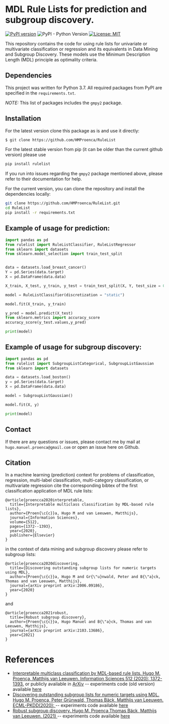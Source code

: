 

# MDL Rule Lists for prediction and subgroup discovery.

[![PyPI version](https://badge.fury.io/py/rulelist.svg)](https://badge.fury.io/py/rulelist)
![PyPI - Python Version](https://img.shields.io/pypi/pyversions/rulelist)
[![License: MIT](https://img.shields.io/badge/License-MIT-green.svg)](https://opensource.org/licenses/MIT)

This repository contains the code for using rule lists for univariate or multivariate classification or regression and its equivalents in Data Mining and Subgroup Discovery. 
These models use the Minimum Description Length (MDL) principle as optimality criteria.


## Dependencies

This project was written for Python 3.7. All required packages from PyPI are specified in the `requirements.txt`.

*NOTE:* This list of packages includes the `gmpy2` package.

## Installation

For the latest version clone this package as is and use it directly:

```bash
$ git clone https://github.com/HMProenca/RuleList
```
For the latest stable version from pip (it can be older than the current github version) please use

```bash
pip install rulelist
```

If you run into issues regarding the `gmpy2` package mentioned above, please refer to their documentation for help.

For the current version, you can clone the repository and install the dependencies locally:

```bash
git clone https://github.com/HMProenca/RuleList.git
cd RuleList
pip install -r requirements.txt
```


## Example of usage for prediction:

```python
import pandas as pd
from rulelist import RuleListClassifier, RuleListRegressor
from sklearn import datasets
from sklearn.model_selection import train_test_split


data = datasets.load_breast_cancer()
Y = pd.Series(data.target)
X = pd.DataFrame(data.data)

X_train, X_test, y_train, y_test = train_test_split(X, Y, test_size = 0.3)

model = RuleListClassifier(discretization = "static")

model.fit(X_train, y_train)

y_pred = model.predict(X_test)
from sklearn.metrics import accuracy_score
accuracy_score(y_test.values,y_pred)

print(model)
```

## Example of usage for subgroup discovery:

```python
import pandas as pd
from rulelist import SubgroupListCategorical, SubgroupListGaussian
from sklearn import datasets

data = datasets.load_boston()
y = pd.Series(data.target)
X = pd.DataFrame(data.data)

model = SubgroupListGaussian()

model.fit(X, y)

print(model)
```



## Contact

If there are any questions or issues, please contact me by mail at `hugo.manuel.proenca@gmail.com` or open an issue here on Github.


## Citation

In a machine learning (prediction) context for problems of classification, regression, multi-label classification, multi-category classification, or multivariate regression cite the corresponding bibtex of the first classification application of MDL rule lists:

```
@article{proencca2020interpretable,
  title={Interpretable multiclass classification by MDL-based rule lists},
  author={Proen{\c{c}}a, Hugo M and van Leeuwen, Matthijs},
  journal={Information Sciences},
  volume={512},
  pages={1372--1393},
  year={2020},
  publisher={Elsevier}
}
```

in the context of data mining and subgroup discovery please refer to subgroup lists:
```
@article{proencca2020discovering,
  title={Discovering outstanding subgroup lists for numeric targets using MDL},
  author={Proen{\c{c}}a, Hugo M and Gr{\"u}nwald, Peter and B{\"a}ck, Thomas and van Leeuwen, Matthijs},
  journal={arXiv preprint arXiv:2006.09186},
  year={2020}
} 
```
and
```
@article{proencca2021robust,
  title={Robust subgroup discovery},
  author={Proen{\c{c}}a, Hugo Manuel and B{\"a}ck, Thomas and van Leeuwen, Matthijs},
  journal={arXiv preprint arXiv:2103.13686},
  year={2021}
}
```

# References #
 * [Interpretable multiclass classification by MDL-based rule lists. Hugo M. Proença, Matthijs van Leeuwen. Information Sciences 512 (2020): 1372-1393.](https://www.sciencedirect.com/science/article/pii/S0020025519310138) or publicly available in [ArXiv](https://arxiv.org/abs/1905.00328) -- experiments code (old version) available [here](https://github.com/HMProenca/MDLRuleLists)
 * [Discovering outstanding subgroup lists for numeric targets using MDL. Hugo M. Proença, Peter Grünwald, Thomas Bäck, Matthijs van Leeuwen. ECML-PKDD(2020): ](https://arxiv.org/abs/2006.09186) -- experiments code available [here](https://github.com/HMProenca/SSDpp-numeric)
 * [Robust subgroup discovery. Hugo M. Proença,Thomas Bäck, Matthijs van Leeuwen. (2021) ](https://arxiv.org/abs/2103.13686) -- experiments code available [here](https://github.com/HMProenca/RobustSubgroupDiscovery)
